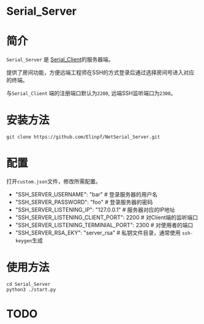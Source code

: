 # Serial_Server

# 简介

`Serial_Server` 是 [Serial_Client](https://github.com/Elinpf/NetSerial_Client)的服务器端。

提供了房间功能，方便远端工程师在SSH的方式登录后通过选择房间号进入对应的终端。

与`Serial_Client` 端的注册端口默认为`2200`, 远端SSH监听端口为`2300`。

# 安装方法

```
git clone https://github.com/Elinpf/NetSerial_Server.git
```

# 配置

打开`custom.json`文件，修改所需配置。

- "SSH_SERVER_USERNAME": "bar"   # 登录服务器的用户名
- "SSH_SERVER_PASSWORD": "foo"   # 登录服务器的密码 
- "SSH_SERVER_LISTENING_IP": "127.0.0.1"  # 服务器对应的IP地址
- "SSH_SERVER_LISTENING_CLIENT_PORT": 2200  # 对Client端的监听端口
- "SSH_SERVER_LISTENING_TERMINIAL_PORT": 2300  # 对使用者的端口
- "SSH_SERVER_RSA_EKY": "server_rsa"  # 私钥文件目录，通常使用 `ssh-keygen`生成

# 使用方法

```
cd Serial_Server
python3 ./start.py
```

# TODO